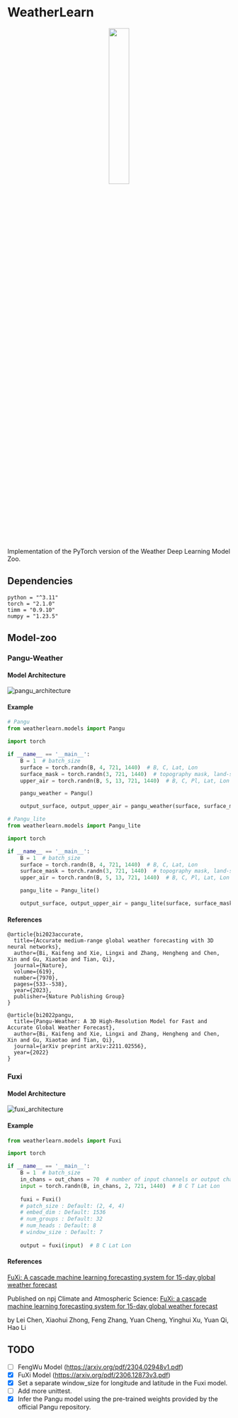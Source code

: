# WeatherLearn
<div align="center">
<img src="pic/logo.png" width="30%" height="30%">
</div>
Implementation of the PyTorch version of the Weather Deep Learning Model Zoo.

## Dependencies
```
python = "^3.11"
torch = "2.1.0"
timm = "0.9.10"
numpy = "1.23.5"
```

## Model-zoo
### Pangu-Weather
#### Model Architecture
![pangu_architecture](pic/pangu_architecture.webp)
#### Example

```python
# Pangu
from weatherlearn.models import Pangu

import torch

if __name__ == '__main__':
    B = 1  # batch_size
    surface = torch.randn(B, 4, 721, 1440)  # B, C, Lat, Lon
    surface_mask = torch.randn(3, 721, 1440)  # topography mask, land-sea mask, soil-type mask
    upper_air = torch.randn(B, 5, 13, 721, 1440)  # B, C, Pl, Lat, Lon

    pangu_weather = Pangu()

    output_surface, output_upper_air = pangu_weather(surface, surface_mask, upper_air)

```

```python
# Pangu_lite
from weatherlearn.models import Pangu_lite

import torch

if __name__ == '__main__':
    B = 1  # batch_size
    surface = torch.randn(B, 4, 721, 1440)  # B, C, Lat, Lon
    surface_mask = torch.randn(3, 721, 1440)  # topography mask, land-sea mask, soil-type mask
    upper_air = torch.randn(B, 5, 13, 721, 1440)  # B, C, Pl, Lat, Lon

    pangu_lite = Pangu_lite()

    output_surface, output_upper_air = pangu_lite(surface, surface_mask, upper_air)

```
#### References
```
@article{bi2023accurate,
  title={Accurate medium-range global weather forecasting with 3D neural networks},
  author={Bi, Kaifeng and Xie, Lingxi and Zhang, Hengheng and Chen, Xin and Gu, Xiaotao and Tian, Qi},
  journal={Nature},
  volume={619},
  number={7970},
  pages={533--538},
  year={2023},
  publisher={Nature Publishing Group}
}
```
```
@article{bi2022pangu,
  title={Pangu-Weather: A 3D High-Resolution Model for Fast and Accurate Global Weather Forecast},
  author={Bi, Kaifeng and Xie, Lingxi and Zhang, Hengheng and Chen, Xin and Gu, Xiaotao and Tian, Qi},
  journal={arXiv preprint arXiv:2211.02556},
  year={2022}
}
```
### Fuxi
#### Model Architecture
![fuxi_architecture](pic/fuxi_architecture.png)  
#### Example  
```python
from weatherlearn.models import Fuxi

import torch

if __name__ == '__main__':
    B = 1  # batch_size
    in_chans = out_chans = 70  # number of input channels or output channels
    input = torch.randn(B, in_chans, 2, 721, 1440)  # B C T Lat Lon
    
    fuxi = Fuxi()  
    # patch_size : Default: (2, 4, 4)
    # embed_dim : Default: 1536
    # num_groups : Default: 32
    # num_heads : Default: 8
    # window_size : Default: 7
    
    output = fuxi(input)  # B C Lat Lon
```  
#### References
[FuXi: A cascade machine learning forecasting system for 15-day global weather forecast
](https://arxiv.org/abs/2306.12873)

Published on npj Climate and Atmospheric Science: [FuXi: a cascade machine learning forecasting system for 15-day global weather forecast
](https://www.nature.com/articles/s41612-023-00512-1)

by Lei Chen, Xiaohui Zhong, Feng Zhang, Yuan Cheng, Yinghui Xu, Yuan Qi, Hao Li

## TODO
- [ ] FengWu Model (https://arxiv.org/pdf/2304.02948v1.pdf)
- [x] FuXi Model (https://arxiv.org/pdf/2306.12873v3.pdf)  
- [x] Set a separate window_size for longitude and latitude in the Fuxi model.
- [ ] Add more unittest.
- [x] Infer the Pangu model using the pre-trained weights provided by the official Pangu repository.
